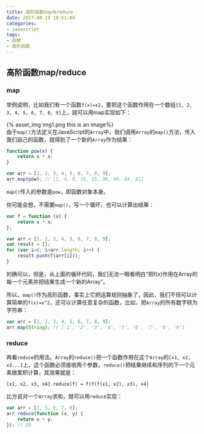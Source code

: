 ```yaml
---
title: 高阶函数map与reduce
date: 2017-08-19 18:51:09
categories:
- javascript
tags:
- 函数
- 高阶函数
---
```

## 高阶函数map/reduce
### map
举例说明，比如我们有一个函数`f(x)=x2`，要把这个函数作用在一个数组`[1, 2, 3, 4, 5, 6, 7, 8, 9]`上，就可以用map实现如下：  
<!-- more -->
{% asset_img img1.png this is an image%}   
由于`map()`方法定义在JavaScript的`Array`中，我们调用`Array`的`map()`方法，传入我们自己的函数，就得到了一个新的`Array`作为结果：
```js
function pow(x) {
    return x * x;
}

var arr = [1, 2, 3, 4, 5, 6, 7, 8, 9];
arr.map(pow); // [1, 4, 9, 16, 25, 36, 49, 64, 81]
```
`map()`传入的参数是`pow`，即函数对象本身。

你可能会想，不需要`map()`，写一个循环，也可以计算出结果：
```js
var f = function (x) {
    return x * x;
};

var arr = [1, 2, 3, 4, 5, 6, 7, 8, 9];
var result = [];
for (var i=0; i<arr.length; i++) {
    result.push(f(arr[i]));
}
```
的确可以，但是，从上面的循环代码，我们无法一眼看明白“把f(x)作用在Array的每一个元素并把结果生成一个新的Array”。

所以，`map()`作为高阶函数，事实上它把运算规则抽象了，因此，我们不但可以计算简单的`f(x)=x^2`，还可以计算任意复杂的函数，比如，把`Array`的所有数字转为字符串：
```js
var arr = [1, 2, 3, 4, 5, 6, 7, 8, 9];
arr.map(String); // ['1', '2', '3', '4', '5', '6', '7', '8', '9']
```
### reduce
再看`reduce`的用法。`Array`的`reduce()`把一个函数作用在这个`Array`的`[x1, x2, x3...]`上，这个函数必须接收两个参数，`reduce()`把结果继续和序列的下一个元素做累积计算，其效果就是：
```
[x1, x2, x3, x4].reduce(f) = f(f(f(x1, x2), x3), x4)
```
比方说对一个`Array`求和，就可以用`reduce`实现：
```js
var arr = [1, 3, 5, 7, 9];
arr.reduce(function (x, y) {
    return x + y;
}); // 25
```
